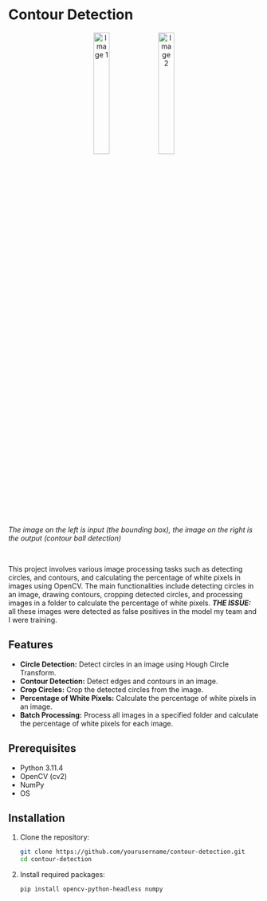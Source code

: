 # Contour Detection

<p align="center">
  <img src="![image](https://github.com/user-attachments/assets/0671c3a6-8c6d-4681-a2c4-ffb4fcc3afe7)
" alt="Image 1" width="25%" />
  <img src="![image](https://github.com/user-attachments/assets/02520882-7f39-4064-8fb3-fa932d5cbbaa)
" alt="Image 2" width="25%" />
</p>

*The image on the left is input (the bounding box), the image on the right is the output (contour ball detection)*

<br>

This project involves various image processing tasks such as detecting circles, and contours, and calculating the percentage of white pixels in images using OpenCV. The main functionalities include detecting circles in an image, drawing contours, cropping detected circles, and processing images in a folder to calculate the percentage of white pixels. ***THE ISSUE:*** all these images were detected as false positives in the model my team and I were training.

## Features

- **Circle Detection:** Detect circles in an image using Hough Circle Transform.
- **Contour Detection:** Detect edges and contours in an image.
- **Crop Circles:** Crop the detected circles from the image.
- **Percentage of White Pixels:** Calculate the percentage of white pixels in an image.
- **Batch Processing:** Process all images in a specified folder and calculate the percentage of white pixels for each image.

## Prerequisites

- Python 3.11.4
- OpenCV (cv2)
- NumPy
- OS

## Installation

1. Clone the repository:
   ```bash
   git clone https://github.com/yourusername/contour-detection.git
   cd contour-detection
   ```
2. Install required packages:
   ```bash
   pip install opencv-python-headless numpy
   ```
